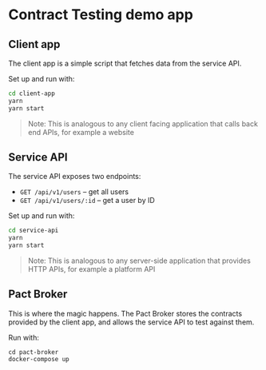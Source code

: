 # Contract Testing demo app

## Client app

The client app is a simple script that fetches data from the service API.

Set up and run with:

```bash
cd client-app
yarn
yarn start
```

> Note: This is analogous to any client facing application that calls back end APIs, for example a website

## Service API

The service API exposes two endpoints:

- `GET /api/v1/users` – get all users
- `GET /api/v1/users/:id` – get a user by ID

Set up and run with:

```bash
cd service-api
yarn
yarn start
```

> Note: This is analogous to any server-side application that provides HTTP APIs, for example a platform API

## Pact Broker

This is where the magic happens. The Pact Broker stores the contracts provided by the client app, and allows the service API to test against them.

Run with:

```
cd pact-broker
docker-compose up
```
